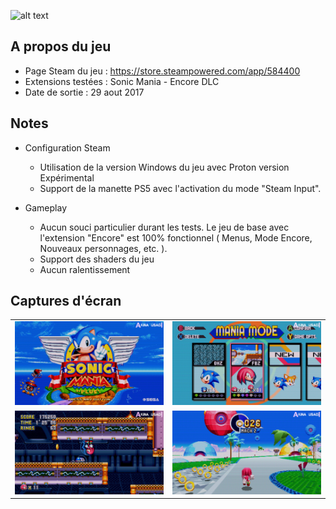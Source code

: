 ![alt text](https://raw.githubusercontent.com/AkinaUsagiAi/Steam-Proton-Tools-and-Datas/main/Sonic_Mania/banniere.jpg)

## A propos du jeu

- Page Steam du jeu : https://store.steampowered.com/app/584400
- Extensions testées : Sonic Mania - Encore DLC
- Date de sortie : 29 aout 2017

## Notes

- Configuration Steam
  - Utilisation de la version Windows du jeu avec Proton version Expérimental
  - Support de la manette PS5 avec l'activation du mode "Steam Input".

- Gameplay
  - Aucun souci particulier durant les tests. Le jeu de base avec l'extension "Encore" est 100% fonctionnel ( Menus, Mode Encore, Nouveaux personnages, etc. ).
  - Support des shaders du jeu
  - Aucun ralentissement

## Captures d'écran

<table>
  <tr>
    <td><img src="https://raw.githubusercontent.com/AkinaUsagiAi/Steam-Proton-Outils-Astuces/main/Sonic_Mania/capture-1.jpg" /></td>
    <td><img src="https://raw.githubusercontent.com/AkinaUsagiAi/Steam-Proton-Outils-Astuces/main/Sonic_Mania/capture-2.jpg" /></td>
  </tr>
  <tr>
    <td><img src="https://raw.githubusercontent.com/AkinaUsagiAi/Steam-Proton-Outils-Astuces/main/Sonic_Mania/capture-3.jpg" /></td>
    <td><img src="https://raw.githubusercontent.com/AkinaUsagiAi/Steam-Proton-Outils-Astuces/main/Sonic_Mania/capture-4.jpg" /></td>
  </tr>
</table>
